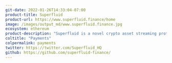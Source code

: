 ```yaml
---
git-date: 2022-01-26T14:33:04-07:00
product-title: Superfluid
product-url: https://www.superfluid.finance/home
image: /images/output_md/www.superfluid.finance.jpg
ecosystem: ethereum
product-description: "Superfluid is a novel crypto asset streaming protocol that enables transformative web3 money experiences like salary and subscription streaming, real-time investing, and more -- all on-chain"
coltitle: "Payments"
colpermalink: payments
twitter: https://twitter.com/Superfluid_HQ
github: https://github.com/superfluid-finance/
---
```

